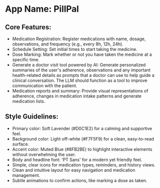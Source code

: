 # **App Name**: PillPal

## Core Features:

- Medication Registration: Register medications with name, dosage, observations, and frequency (e.g., every 8h, 12h, 24h).
- Schedule Setting: Set initial times to start taking the medicine.
- Dose Marking: Mark whether or not you have taken the medicine at a specific time.
- Generate a doctor visit tool powered by AI: Generate personalized summaries of the user's adherence, observations and any important health-related details as prompts that a doctor can use to help guide a clinical conversation. The LLM should function as a tool to improve communication with the patient.
- Medication reports and summary: Provide visual representations of adherence, changes in medication intake patterns and generate medication lists.

## Style Guidelines:

- Primary color: Soft Lavender (#D0C1E2) for a calming and supportive feel.
- Background color: Light off-white (#F7F5F9) for a clean, easy-to-read surface.
- Accent color: Muted Blue (#8FB2BE) to highlight interactive elements without overwhelming the user.
- Body and headline font: 'PT Sans' for a modern yet friendly feel.
- Simple, clear icons for medication types, reminders, and history views.
- Clean and intuitive layout for easy navigation and medication management.
- Subtle animations to confirm actions, like marking a dose as taken.